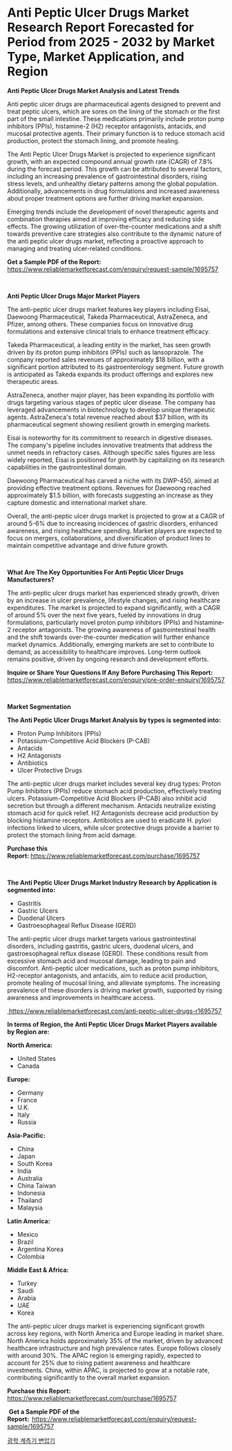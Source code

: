<p><h1>Anti Peptic Ulcer Drugs Market Research Report Forecasted for Period from 2025 -  2032 by Market Type, Market Application, and Region</h1></p><p><strong>Anti Peptic Ulcer Drugs Market Analysis and Latest Trends</strong></p>
<p><p>Anti peptic ulcer drugs are pharmaceutical agents designed to prevent and treat peptic ulcers, which are sores on the lining of the stomach or the first part of the small intestine. These medications primarily include proton pump inhibitors (PPIs), histamine-2 (H2) receptor antagonists, antacids, and mucosal protective agents. Their primary function is to reduce stomach acid production, protect the stomach lining, and promote healing.</p><p>The Anti Peptic Ulcer Drugs Market is projected to experience significant growth, with an expected compound annual growth rate (CAGR) of 7.8% during the forecast period. This growth can be attributed to several factors, including an increasing prevalence of gastrointestinal disorders, rising stress levels, and unhealthy dietary patterns among the global population. Additionally, advancements in drug formulations and increased awareness about proper treatment options are further driving market expansion.</p><p>Emerging trends include the development of novel therapeutic agents and combination therapies aimed at improving efficacy and reducing side effects. The growing utilization of over-the-counter medications and a shift towards preventive care strategies also contribute to the dynamic nature of the anti peptic ulcer drugs market, reflecting a proactive approach to managing and treating ulcer-related conditions.</p></p>
<p><strong>Get a Sample PDF of the Report:&nbsp;</strong> <a href="https://www.reliablemarketforecast.com/enquiry/request-sample/1695757?utm_campaign=1080&utm_medium=2&utm_source=Github&utm_content=ia&utm_term=08012025&utm_id=anti-peptic-ulcer-drugs">https://www.reliablemarketforecast.com/enquiry/request-sample/1695757</a></p>
<p>&nbsp;</p>
<p><strong>Anti Peptic Ulcer Drugs Major Market Players</strong></p>
<p><p>The anti-peptic ulcer drugs market features key players including Eisai, Daewoong Pharmaceutical, Takeda Pharmaceutical, AstraZeneca, and Pfizer, among others. These companies focus on innovative drug formulations and extensive clinical trials to enhance treatment efficacy.</p><p>Takeda Pharmaceutical, a leading entity in the market, has seen growth driven by its proton pump inhibitors (PPIs) such as lansoprazole. The company reported sales revenues of approximately $18 billion, with a significant portion attributed to its gastroenterology segment. Future growth is anticipated as Takeda expands its product offerings and explores new therapeutic areas.</p><p>AstraZeneca, another major player, has been expanding its portfolio with drugs targeting various stages of peptic ulcer disease. The company has leveraged advancements in biotechnology to develop unique therapeutic agents. AstraZeneca's total revenue reached about $37 billion, with its pharmaceutical segment showing resilient growth in emerging markets.</p><p>Eisai is noteworthy for its commitment to research in digestive diseases. The company's pipeline includes innovative treatments that address the unmet needs in refractory cases. Although specific sales figures are less widely reported, Eisai is positioned for growth by capitalizing on its research capabilities in the gastrointestinal domain.</p><p>Daewoong Pharmaceutical has carved a niche with its DWP-450, aimed at providing effective treatment options. Revenues for Daewoong reached approximately $1.5 billion, with forecasts suggesting an increase as they capture domestic and international market share.</p><p>Overall, the anti-peptic ulcer drugs market is projected to grow at a CAGR of around 5-6% due to increasing incidences of gastric disorders, enhanced awareness, and rising healthcare spending. Market players are expected to focus on mergers, collaborations, and diversification of product lines to maintain competitive advantage and drive future growth.</p></p>
<p>&nbsp;</p>
<p><strong>What Are The Key Opportunities For Anti Peptic Ulcer Drugs Manufacturers?</strong></p>
<p><p>The anti-peptic ulcer drugs market has experienced steady growth, driven by an increase in ulcer prevalence, lifestyle changes, and rising healthcare expenditures. The market is projected to expand significantly, with a CAGR of around 5% over the next five years, fueled by innovations in drug formulations, particularly novel proton pump inhibitors (PPIs) and histamine-2 receptor antagonists. The growing awareness of gastrointestinal health and the shift towards over-the-counter medication will further enhance market dynamics. Additionally, emerging markets are set to contribute to demand, as accessibility to healthcare improves. Long-term outlook remains positive, driven by ongoing research and development efforts.</p></p>
<p><strong>Inquire or Share Your Questions If Any Before Purchasing This Report:</strong> <a href="https://www.reliablemarketforecast.com/enquiry/pre-order-enquiry/1695757?utm_campaign=1080&utm_medium=2&utm_source=Github&utm_content=ia&utm_term=08012025&utm_id=anti-peptic-ulcer-drugs">https://www.reliablemarketforecast.com/enquiry/pre-order-enquiry/1695757</a></p>
<p>&nbsp;</p>
<p><strong>Market Segmentation</strong></p>
<p><strong>The Anti Peptic Ulcer Drugs Market Analysis by types is segmented into:</strong></p>
<p><ul><li>Proton Pump Inhibitors (PPIs)</li><li>Potassium-Competitive Acid Blockers (P-CAB)</li><li>Antacids</li><li>H2 Antagonists</li><li>Antibiotics</li><li>Ulcer Protective Drugs</li></ul></p>
<p><p>The anti-peptic ulcer drugs market includes several key drug types: Proton Pump Inhibitors (PPIs) reduce stomach acid production, effectively treating ulcers. Potassium-Competitive Acid Blockers (P-CAB) also inhibit acid secretion but through a different mechanism. Antacids neutralize existing stomach acid for quick relief. H2 Antagonists decrease acid production by blocking histamine receptors. Antibiotics are used to eradicate H. pylori infections linked to ulcers, while ulcer protective drugs provide a barrier to protect the stomach lining from acid damage.</p></p>
<p><strong>Purchase this Report:&nbsp;</strong><a href="https://www.reliablemarketforecast.com/purchase/1695757?utm_campaign=1080&utm_medium=2&utm_source=Github&utm_content=ia&utm_term=08012025&utm_id=anti-peptic-ulcer-drugs">https://www.reliablemarketforecast.com/purchase/1695757</a></p>
<p>&nbsp;</p>
<p><strong>The Anti Peptic Ulcer Drugs Market Industry Research by Application is segmented into:</strong></p>
<p><ul><li>Gastritis</li><li>Gastric Ulcers</li><li>Duodenal Ulcers</li><li>Gastroesophageal Reflux Disease (GERD)</li></ul></p>
<p><p>The anti-peptic ulcer drugs market targets various gastrointestinal disorders, including gastritis, gastric ulcers, duodenal ulcers, and gastroesophageal reflux disease (GERD). These conditions result from excessive stomach acid and mucosal damage, leading to pain and discomfort. Anti-peptic ulcer medications, such as proton pump inhibitors, H2-receptor antagonists, and antacids, aim to reduce acid production, promote healing of mucosal lining, and alleviate symptoms. The increasing prevalence of these disorders is driving market growth, supported by rising awareness and improvements in healthcare access.</p></p>
<p><a href="https://www.reliablemarketforecast.com/anti-peptic-ulcer-drugs-r1695757?utm_campaign=1080&utm_medium=2&utm_source=Github&utm_content=ia&utm_term=08012025&utm_id=anti-peptic-ulcer-drugs">&nbsp;https://www.reliablemarketforecast.com/anti-peptic-ulcer-drugs-r1695757</a></p>
<p><strong>In terms of Region, the Anti Peptic Ulcer Drugs Market Players available by Region are:</strong></p>
<p>
    <p> <strong> North America: </strong>
        <ul>
            <li>United States</li>
            <li>Canada</li>
        </ul>
        </p> 
    <p> <strong> Europe: </strong>
        <ul>
            <li>Germany</li>
            <li>France</li>
            <li>U.K.</li>
            <li>Italy</li>
            <li>Russia</li>
        </ul>
        </p> 
    <p> <strong> Asia-Pacific: </strong>
        <ul>
            <li>China</li>
            <li>Japan</li>
            <li>South Korea</li>
            <li>India</li>
            <li>Australia</li>
            <li>China Taiwan</li>
            <li>Indonesia</li>
            <li>Thailand</li>
            <li>Malaysia</li>
        </ul>
        </p> 
    <p> <strong> Latin America: </strong>
        <ul>
            <li>Mexico</li>
            <li>Brazil</li>
            <li>Argentina Korea</li>
            <li>Colombia</li>
        </ul>
        </p> 
    <p> <strong> Middle East & Africa: </strong>
        <ul>
            <li>Turkey</li>
            <li>Saudi</li>
            <li>Arabia</li>
            <li>UAE</li>
            <li>Korea</li>
        </ul>
    </p>
    </p>
<p><p>The anti-peptic ulcer drugs market is experiencing significant growth across key regions, with North America and Europe leading in market share. North America holds approximately 35% of the market, driven by advanced healthcare infrastructure and high prevalence rates. Europe follows closely with around 30%. The APAC region is emerging rapidly, expected to account for 25% due to rising patient awareness and healthcare investments. China, within APAC, is projected to grow at a notable rate, contributing significantly to the overall market expansion.</p></p>
<p><strong>Purchase this Report: </strong><a href="https://www.reliablemarketforecast.com/purchase/1695757?utm_campaign=1080&utm_medium=2&utm_source=Github&utm_content=ia&utm_term=08012025&utm_id=anti-peptic-ulcer-drugs">https://www.reliablemarketforecast.com/purchase/1695757</a></p>
<p>&nbsp;<strong>Get a Sample PDF of the Report:&nbsp;&nbsp;</strong><a href="https://www.reliablemarketforecast.com/enquiry/request-sample/1695757?utm_campaign=1080&utm_medium=2&utm_source=Github&utm_content=ia&utm_term=08012025&utm_id=anti-peptic-ulcer-drugs">https://www.reliablemarketforecast.com/enquiry/request-sample/1695757</a></p>
<p><strong></strong></p>
<p><p><a href="https://github.com/sougarounis/Market-Research-Report-List-6/blob/main/726970829789.md?utm_campaign=1080&utm_medium=2&utm_source=Github&utm_content=ia&utm_term=08012025&utm_id=anti-peptic-ulcer-drugs">광학 계측기 변압기</a></p></p>